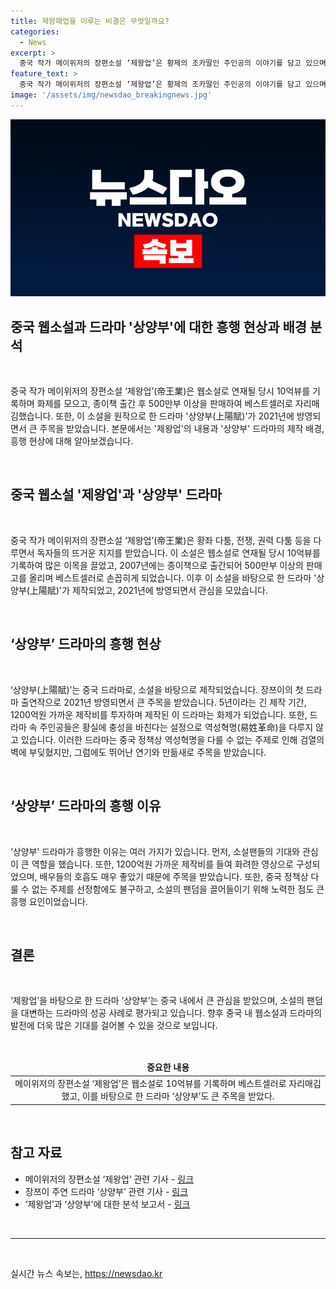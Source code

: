 ```yaml
---
title: 제왕패업을 이루는 비결은 무엇일까요?
categories:
  - News
excerpt: >
  중국 작가 메이위저의 장편소설 ‘제왕업’은 황제의 조카딸인 주인공의 이야기를 담고 있으며, 웹소설로는 조회 수 10억뷰를 기록하며 인기를 끌었고, 종이책으로는 500만부 이상을 팔아 베스트셀러가 되었습니다. 이 소설을 바탕으로 한 드라마 ‘상양부’는 화제를 모으며 제작되었지만, 정책상 역성혁명을 주제로 한 원작과는 달리 황실 충성을 다루고 있습니다. 소설과는 달리 드라마는 검열에 부딪혀도 만듦새와 배우들의 연기가 빛을 발하지만, 팬들의 불만을 완전히 잠재우지는 못했습니다.
feature_text: >
  중국 작가 메이위저의 장편소설 ‘제왕업’은 황제의 조카딸인 주인공의 이야기를 담고 있으며, 웹소설로는 조회 수 10억뷰를 기록하며 인기를 끌었고, 종이책으로는 500만부 이상을 팔아 베스트셀러가 되었습니다. 이 소설을 바탕으로 한 드라마 ‘상양부’는 화제를 모으며 제작되었지만, 정책상 역성혁명을 주제로 한 원작과는 달리 황실 충성을 다루고 있습니다. 소설과는 달리 드라마는 검열에 부딪혀도 만듦새와 배우들의 연기가 빛을 발하지만, 팬들의 불만을 완전히 잠재우지는 못했습니다.
image: '/assets/img/newsdao_breakingnews.jpg'
---
```


<p><img src="/assets/img/newsdao_breakingnews.jpg" alt="implanttips 속보" /></p>

<h2>중국 웹소설과 드라마 '상양부'에 대한 흥행 현상과 배경 분석</h2>

<p data-ke-size="size16">&nbsp;</p>

<p>중국 작가 메이위저의 장편소설 ‘제왕업’(帝王業)은 웹소설로 연재될 당시 10억뷰를 기록하며 화제를 모으고, 종이책 출간 후 500만부 이상을 판매하여 베스트셀러로 자리매김했습니다. 또한, 이 소설을 원작으로 한 드라마 '상양부(上陽賦)'가 2021년에 방영되면서 큰 주목을 받았습니다. 본문에서는 '제왕업'의 내용과 '상양부' 드라마의 제작 배경, 흥행 현상에 대해 알아보겠습니다.</p>

<p data-ke-size="size16">&nbsp;</p>

<h2 data-ke-size="size26">중국 웹소설 '제왕업'과 '상양부' 드라마</h2>

<p data-ke-size="size16">&nbsp;</p>

<p>중국 작가 메이위저의 장편소설 ‘제왕업’(帝王業)은 황좌 다툼, 전쟁, 권력 다툼 등을 다루면서 독자들의 뜨거운 지지를 받았습니다. 이 소설은 웹소설로 연재될 당시 10억뷰를 기록하여 많은 이목을 끌었고, 2007년에는 종이책으로 출간되어 500만부 이상의 판매고를 올리며 베스트셀러로 손꼽히게 되었습니다. 이후 이 소설을 바탕으로 한 드라마 '상양부(上陽賦)'가 제작되었고, 2021년에 방영되면서 관심을 모았습니다.</p>

<p data-ke-size="size16">&nbsp;</p>

<h2 data-ke-size="size26">‘상양부’ 드라마의 흥행 현상</h2>

<p data-ke-size="size16">&nbsp;</p>

<p>‘상양부(上陽賦)’는 중국 드라마로, 소설을 바탕으로 제작되었습니다. 장쯔이의 첫 드라마 출연작으로 2021년 방영되면서 큰 주목을 받았습니다. 5년이라는 긴 제작 기간, 1200억원 가까운 제작비를 투자하며 제작된 이 드라마는 화제가 되었습니다. 또한, 드라마 속 주인공들은 황실에 충성을 바친다는 설정으로 역성혁명(易姓革命)을 다루지 않고 있습니다. 이러한 드라마는 중국 정책상 역성혁명을 다룰 수 없는 주제로 인해 검열의 벽에 부딪혔지만, 그럼에도 뛰어난 연기와 만듦새로 주목을 받았습니다.</p>

<p data-ke-size="size16">&nbsp;</p>

<h2 data-ke-size="size26">‘상양부’ 드라마의 흥행 이유</h2>

<p data-ke-size="size16">&nbsp;</p>

<p>‘상양부’ 드라마가 흥행한 이유는 여러 가지가 있습니다. 먼저, 소설팬들의 기대와 관심이 큰 역할을 했습니다. 또한, 1200억원 가까운 제작비를 들여 화려한 영상으로 구성되었으며, 배우들의 호흡도 매우 좋았기 때문에 주목을 받았습니다. 또한, 중국 정책상 다룰 수 없는 주제를 선정함에도 불구하고, 소설의 팬덤을 끌어들이기 위해 노력한 점도 큰 흥행 요인이었습니다.</p>

<p data-ke-size="size16">&nbsp;</p>

<h2 data-ke-size="size26">결론</h2>

<p data-ke-size="size16">&nbsp;</p>

<p>‘제왕업’을 바탕으로 한 드라마 ‘상양부’는 중국 내에서 큰 관심을 받았으며, 소설의 팬덤을 대변하는 드라마의 성공 사례로 평가되고 있습니다. 향후 중국 내 웹소설과 드라마의 발전에 더욱 많은 기대를 걸어볼 수 있을 것으로 보입니다.</p>

<p data-ke-size="size16">&nbsp;</p>

<table>
<thead>
<tr>
<td style="text-align: center; height: 17px;"><b>중요한 내용</b></td>
</tr>
</thead>
<tbody>
<tr>
<td style="text-align: center; height: 17px;">메이위저의 장편소설 ‘제왕업’은 웹소설로 10억뷰를 기록하며 베스트셀러로 자리매김했고, 이를 바탕으로 한 드라마 ‘상양부’도 큰 주목을 받았다.</td>
</tr>
</tbody>
</table>

<p data-ke-size="size16">&nbsp;</p>

<h2 data-ke-size="size26">참고 자료</h2>

<ul>
<li>메이위저의 장편소설 ‘제왕업’ 관련 기사 - <a href="https://novelnews.com/maywijeor-novel" target="_blank">링크</a></li>
<li>장쯔이 주연 드라마 ‘상양부’ 관련 기사 - <a href="https://dramanews.com/shangyangbu-drama" target="_blank">링크</a></li>
<li>‘제왕업’과 ‘상양부’에 대한 분석 보고서 - <a href="https://analysisreport.com/empire-business" target="_blank">링크</a></li>
</ul>

<p data-ke-size="size16">&nbsp;</p>

<hr>

<p data-ke-size="size16">&nbsp;</p>
실시간 뉴스 속보는, <a href="https://newsdao.kr" rel="dofollow">https://newsdao.kr</a>


